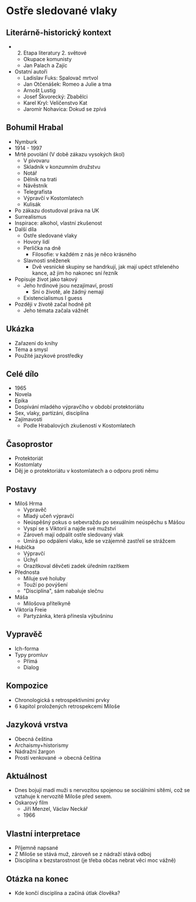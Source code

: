 # Ostře sledované vlaky

## Literárně-historický kontext
- 2. Etapa literatury 2. světové
    - Okupace komunisty
    - Jan Palach a Zajíc
- Ostatní autoři
    - Ladislav Fuks: Spalovač mrtvol
    - Jan Otčenášek: Romeo a Julie a tma
    - Arnošt Lustig
    - Josef Škvorecký: Zbabělci
    - Karel Kryl: Veličenstvo Kat
    - Jaromír Nohavica: Dokud se zpívá

## Bohumil Hrabal
- Nymburk
- 1914 - 1997
- Mrtě povolání (V době zákazu vysokých škol)
    - V pivovaru
    - Skladník v konzumním družstvu
    - Notář
    - Dělník na trati
    - Návěstník
    - Telegrafista
    - Výpravčí v Kostomlatech
    - Kulisák
- Po zákazu dostudoval práva na UK
- Surrealismus
- Inspirace: alkohol, vlastní zkušenost
- Další díla
    - Ostře sledované vlaky
    - Hovory lidí
    - Perlička na dně
        - Filosofie: v každém z nás je něco krásného
    - Slavnosti sněženek
        - Dvě vesnické skupiny se handrkují, jak mají upéct střeleného kance, až jim ho nakonec sní řezník
- Popisuje život jako takový
    - Jeho hrdinové jsou nezajímaví, prostí
        - Sní o životě, ale žádný nemají
    - Existencialismus I guess
- Později v životě začal hodně pít
    - Jeho témata začala vážnět

## Ukázka
- Zařazení do knihy
- Téma a smysl
- Použité jazykové prostředky

## Celé dílo
- 1965
- Novela
- Epika
- Dospívání mladého výpravčího v období protektoriátu
- Sex, vlaky, partizáni, disciplína
- Zajímavosti
    - Podle Hrabalových zkušeností v Kostomlatech

## Časoprostor
- Protektoriát
- Kostomlaty
- Děj je o protektoriátu v kostomlatech a o odporu proti němu

## Postavy
- Miloš Hrma
    - Vypravěč
    - Mladý učeň výpravčí
    - Neúspěšný pokus o sebevraždu po sexuálním neúspěchu s Mášou
    - Vyspí se s Viktorií a najde své mužství
    - Zároveň mají odpálit ostře sledovaný vlak
    - Umírá po odpálení vlaku, kde se vzájemně zastřelí se strážcem
- Hubička
    - Výpravčí
    - Úchyl
    - Orazítkoval děvčeti zadek úředním razítkem
- Přednosta
    - Miluje své holuby
    - Touží po povýšení
    - "Disciplína", sám nabaluje slečnu
- Máša
    - Milošova přítelkyně
- Viktoria Freie
    - Partyzánka, která přínesla výbušninu

## Vypravěč
- Ich-forma
- Typy promluv
    - Přímá
    - Dialog

## Kompozice
- Chronologická s retrospektivními prvky
- 6 kapitol proložených retrospekcemi Miloše

## Jazyková vrstva
- Obecná čeština
- Archaismy+historismy
- Nádražní žargon
- Prostí venkované -> obecná čeština

## Aktuálnost
- Dnes bojují madí muži s nervozitou spojenou se sociálními sítěmi, což se vztahuje k nervozitě Miloše před sexem.
- Oskarový film
    - Jiří Menzel, Václav Neckář
    - 1966

## Vlastní interpretace
- Příjemně napsané
- Z Miloše se stává muž, zároveň se z nádraží stává odboj
- Disciplína x bezstarostnost (je třeba občas nebrat věci moc vážně)

## Otázka na konec
- Kde končí disciplína a začíná útlak člověka?
